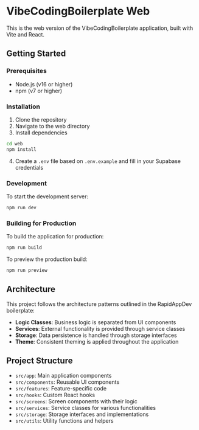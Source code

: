# VibeCodingBoilerplate Web

This is the web version of the VibeCodingBoilerplate application, built with Vite and React.

## Getting Started

### Prerequisites

- Node.js (v16 or higher)
- npm (v7 or higher)

### Installation

1. Clone the repository
2. Navigate to the web directory
3. Install dependencies

```bash
cd web
npm install
```

4. Create a `.env` file based on `.env.example` and fill in your Supabase credentials

### Development

To start the development server:

```bash
npm run dev
```

### Building for Production

To build the application for production:

```bash
npm run build
```

To preview the production build:

```bash
npm run preview
```

## Architecture

This project follows the architecture patterns outlined in the RapidAppDev boilerplate:

- **Logic Classes**: Business logic is separated from UI components
- **Services**: External functionality is provided through service classes
- **Storage**: Data persistence is handled through storage interfaces
- **Theme**: Consistent theming is applied throughout the application

## Project Structure

- `src/app`: Main application components
- `src/components`: Reusable UI components
- `src/features`: Feature-specific code
- `src/hooks`: Custom React hooks
- `src/screens`: Screen components with their logic
- `src/services`: Service classes for various functionalities
- `src/storage`: Storage interfaces and implementations
- `src/utils`: Utility functions and helpers
